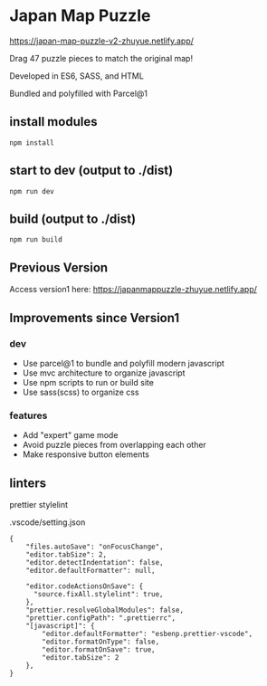 # Japan Map Puzzle

https://japan-map-puzzle-v2-zhuyue.netlify.app/

Drag 47 puzzle pieces to match the original map!

Developed in ES6, SASS, and HTML

Bundled and polyfilled with Parcel@1

## install modules
```
npm install
```

## start to dev (output to ./dist)
```
npm run dev
```

## build (output to ./dist)
```
npm run build
```

## Previous Version
Access version1 here: https://japanmappuzzle-zhuyue.netlify.app/

## Improvements since Version1
### dev
- Use parcel@1 to bundle and polyfill modern javascript
- Use mvc architecture to organize javascript
- Use npm scripts to run or build site
- Use sass(scss) to organize css

### features
- Add "expert" game mode
- Avoid puzzle pieces from overlapping each other
- Make responsive button elements


## linters
prettier
stylelint

.vscode/setting.json
```{json}
{
    "files.autoSave": "onFocusChange",
    "editor.tabSize": 2,
    "editor.detectIndentation": false,
    "editor.defaultFormatter": null,

    "editor.codeActionsOnSave": {
      "source.fixAll.stylelint": true,
    },
    "prettier.resolveGlobalModules": false,
    "prettier.configPath": ".prettierrc",
    "[javascript]": {
        "editor.defaultFormatter": "esbenp.prettier-vscode",
        "editor.formatOnType": false,
        "editor.formatOnSave": true,
        "editor.tabSize": 2
    },
}
```